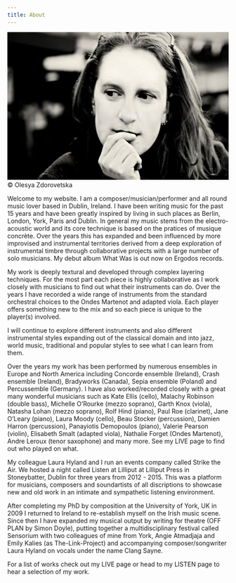 ```yaml
---
title: About
---
```

<img src="/assets/img/Judith_by_Olesya.jpg">
<div class="photo-credit">© Olesya Zdorovetska</div>

Welcome to my website. I am a composer/musician/performer and all round music lover based in Dublin, Ireland. I have been writing music for the past 15 years and have been greatly inspired by living in such places as Berlin, London, York, Paris and Dublin. In general my music stems from the electro-acoustic world and its core technique is based on the pratices of musique concrète. Over the years this has expanded and been influenced by more improvised and instrumental territories derived from a deep exploration of instrumental timbre through collaborative projects with a large number of solo musicians. My debut album What Was is out now on Ergodos records.

My work is deeply textural and developed through complex layering techniques. For the most part each piece is highly collaborative as I work closely with musicians to find out what their instruments can do. Over the years I have recorded a wide range of instruments from the standard orchestral choices to the Ondes Martenot and adapted viola. Each player offers something new to the mix and so each piece is unique to the player(s) involved.

I will continue to explore different instruments and also different instrumental styles expanding out of the classical domain and into jazz, world music, traditional and popular styles to see what I can learn from them.

Over the years my work has been performed by numerous ensembles in Europe and North America including Concorde ensemble (Ireland), Crash ensemble (Ireland), Bradyworks (Canada), Sepia ensemble (Poland) and Percussemble (Germany). I have also worked/recorded closely with a great many wonderful musicians such as Kate Ellis (cello), Malachy Robinson (double bass), Michelle O’Rourke (mezzo soprano), Garth Knox (viola), Natasha Lohan (mezzo soprano), Rolf Hind (piano), Paul Roe (clarinet), Jane O’Leary (piano), Laura Moody (cello), Beau Stocker (percussion), Damien Harron (percussion), Panayiotis Demopoulos (piano), Valerie Pearson (violin), Elisabeth Smalt (adapted viola), Nathalie Forget (Ondes Martenot), Andre Leroux (tenor saxophone) and many more. See my LIVE page to find out who played on what.

My colleague Laura Hyland and I run an events company called Strike the Air. We hosted a night called Listen at Lilliput at Lilliput Press in Stoneybatter, Dublin for three years from 2012 - 2015. This was a platform for musicians, composers and soundartists of all discriptions to showcase new and old work in an intimate and sympathetic listening environment.

After completing my PhD by composition at the University of York, UK in 2009 I returned to Ireland to re-establish myself on the Irish music scene. Since then I have expanded my musical output by writing for theatre (OFF PLAN by Simon Doyle), putting together a multidisciplinary festival called Sensorium with two colleagues of mine from York, Angie Atmadjaja and Emily Kalies (as The-Link-Project) and accompanying composer/songwriter Laura Hyland on vocals under the name Clang Sayne.

For a list of works check out my LIVE page or head to my LISTEN page to hear a selection of my work.